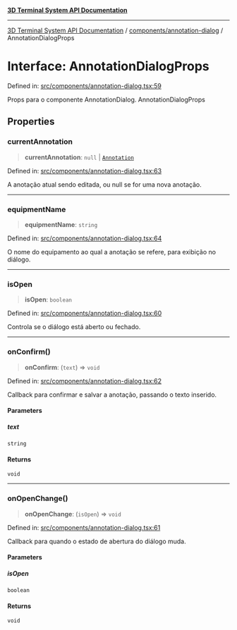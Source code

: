 [**3D Terminal System API Documentation**](../../../README.md)

***

[3D Terminal System API Documentation](../../../README.md) / [components/annotation-dialog](../README.md) / AnnotationDialogProps

# Interface: AnnotationDialogProps

Defined in: [src/components/annotation-dialog.tsx:59](https://github.com/Dicommunitas/ThreeJS_Terminal_3D/blob/824631c882bd29351bc730ad23d22c22cce24127/src/components/annotation-dialog.tsx#L59)

Props para o componente AnnotationDialog.
 AnnotationDialogProps

## Properties

### currentAnnotation

> **currentAnnotation**: `null` \| [`Annotation`](../../../lib/types/interfaces/Annotation.md)

Defined in: [src/components/annotation-dialog.tsx:63](https://github.com/Dicommunitas/ThreeJS_Terminal_3D/blob/824631c882bd29351bc730ad23d22c22cce24127/src/components/annotation-dialog.tsx#L63)

A anotação atual sendo editada, ou null se for uma nova anotação.

***

### equipmentName

> **equipmentName**: `string`

Defined in: [src/components/annotation-dialog.tsx:64](https://github.com/Dicommunitas/ThreeJS_Terminal_3D/blob/824631c882bd29351bc730ad23d22c22cce24127/src/components/annotation-dialog.tsx#L64)

O nome do equipamento ao qual a anotação se refere, para exibição no diálogo.

***

### isOpen

> **isOpen**: `boolean`

Defined in: [src/components/annotation-dialog.tsx:60](https://github.com/Dicommunitas/ThreeJS_Terminal_3D/blob/824631c882bd29351bc730ad23d22c22cce24127/src/components/annotation-dialog.tsx#L60)

Controla se o diálogo está aberto ou fechado.

***

### onConfirm()

> **onConfirm**: (`text`) => `void`

Defined in: [src/components/annotation-dialog.tsx:62](https://github.com/Dicommunitas/ThreeJS_Terminal_3D/blob/824631c882bd29351bc730ad23d22c22cce24127/src/components/annotation-dialog.tsx#L62)

Callback para confirmar e salvar a anotação, passando o texto inserido.

#### Parameters

##### text

`string`

#### Returns

`void`

***

### onOpenChange()

> **onOpenChange**: (`isOpen`) => `void`

Defined in: [src/components/annotation-dialog.tsx:61](https://github.com/Dicommunitas/ThreeJS_Terminal_3D/blob/824631c882bd29351bc730ad23d22c22cce24127/src/components/annotation-dialog.tsx#L61)

Callback para quando o estado de abertura do diálogo muda.

#### Parameters

##### isOpen

`boolean`

#### Returns

`void`
